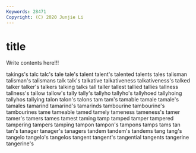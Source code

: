 ```yaml
---
Keywords: 28471
Copyright: (C) 2020 Junjie Li
---
```


# title

Write contents here!!!
 
takings's 
talc 
talc's 
tale 
tale's 
talent 
talent's 
talented 
talents
tales 
talisman 
talisman's 
talismans 
talk 
talk's 
talkative 
talkativeness 
talkativeness's 
talked
talker 
talker's 
talkers 
talking 
talks 
tall 
taller 
tallest 
tallied 
tallies
tallness 
tallness's 
tallow 
tallow's 
tally 
tally's 
tallyho 
tallyho's 
tallyhoed 
tallyhoing
tallyhos 
tallying 
talon 
talon's 
talons 
tam 
tam's 
tamable 
tamale 
tamale's
tamales 
tamarind 
tamarind's 
tamarinds 
tambourine 
tambourine's 
tambourines 
tame 
tameable 
tamed
tamely 
tameness 
tameness's 
tamer 
tamer's 
tamers 
tames 
tamest 
taming 
tamp
tamped 
tamper 
tampered 
tampering 
tampers 
tamping 
tampon 
tampon's 
tampons 
tamps
tams 
tan 
tan's 
tanager 
tanager's 
tanagers 
tandem 
tandem's 
tandems 
tang
tang's 
tangelo 
tangelo's 
tangelos 
tangent 
tangent's 
tangential 
tangents 
tangerine 
tangerine's
